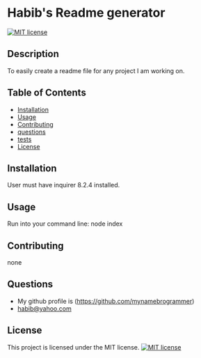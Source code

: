 
# Habib's Readme generator

[![MIT license](https://img.shields.io/badge/License-MIT-brightgreen.svg)](https://opensource.org/licenses/MIT)

## Description

To easily create a readme file for any project I am working on. 

## Table of Contents

- [Installation](#installation)
- [Usage](#usage)
- [Contributing](#contributing)
- [questions](#questions)
- [tests](#tests)
- [License](#license)
## Installation

User must have inquirer 8.2.4 installed.

## Usage

Run into your command line: node index

## Contributing

none

## Questions 
- My github profile is (https://github.com/mynamebrogrammer)
- habib@yahoo.com

## License

This project is licensed under the MIT license. [![MIT license](https://img.shields.io/badge/License-MIT-brightgreen.svg)](https://opensource.org/licenses/MIT)

